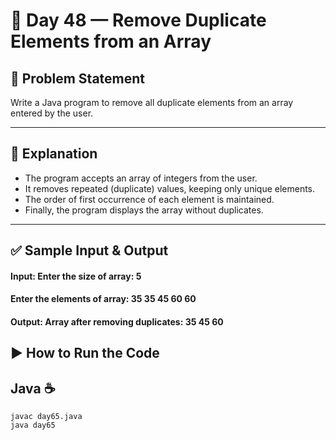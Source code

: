 # 🌟 Day 48 — Remove Duplicate Elements from an Array

## 📝 Problem Statement

Write a Java program to remove all duplicate elements from an array entered by the user.

---

## 📖 Explanation
- The program accepts an array of integers from the user.
- It removes repeated (duplicate) values, keeping only unique elements.
- The order of first occurrence of each element is maintained.
- Finally, the program displays the array without duplicates.

---

## ✅ Sample Input & Output

#### Input: Enter the size of array: 5
#### Enter the elements of array: 35 35 45 60 60

#### Output: Array after removing duplicates: 35 45 60


## ▶️ How to Run the Code
## Java ☕
```
javac day65.java
java day65
